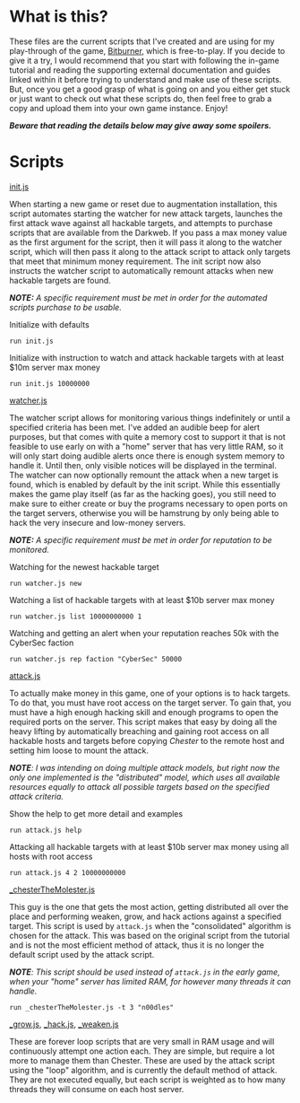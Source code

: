 # What is this?

These files are the current scripts that I've created and are using for my play-through of the game, [Bitburner](https://github.com/danielyxie/bitburner#readme), which is free-to-play. If you decide to give it a try, I would recommend that you start with following the in-game tutorial and reading the supporting external documentation and guides linked within it before trying to understand and make use of these scripts. But, once you get a good grasp of what is going on and you either get stuck or just want to check out what these scripts do, then feel free to grab a copy and upload them into your own game instance. Enjoy!

__*Beware that reading the details below may give away some spoilers.*__

# Scripts

[init.js](https://github.com/morioa/bitburner/blob/master/init.js)

When starting a new game or reset due to augmentation installation, this script automates starting the watcher for new attack targets, launches the first attack wave against all hackable targets, and attempts to purchase scripts that are available from the Darkweb. If you pass a max money value as the first argument for the script, then it will pass it along to the watcher script, which will then pass it along to the attack script to attack only targets that meet that minimum money requirement. The init script now also instructs the watcher script to automatically remount attacks when new hackable targets are found.

*__NOTE:__ A specific requirement must be met in order for the automated scripts purchase to be usable.*

Initialize with defaults
```
run init.js
```

Initialize with instruction to watch and attack hackable targets with at least $10m server max money
```
run init.js 10000000
```

[watcher.js](https://github.com/morioa/bitburner/blob/master/watcher.js)

The watcher script allows for monitoring various things indefinitely or until a specified criteria has been met.  I've added an audible beep for alert purposes, but that comes with quite a memory cost to support it that is not feasible to use early on with a "home" server that has very little RAM, so it will only start doing audible alerts once there is enough system memory to handle it. Until then, only visible notices will be displayed in the terminal. The watcher can now optionally remount the attack when a new target is found, which is enabled by default by the init script. While this essentially makes the game play itself (as far as the hacking goes), you still need to make sure to either create or buy the programs necessary to open ports on the target servers, otherwise you will be hamstrung by only being able to hack the very insecure and low-money servers.

*__NOTE:__ A specific requirement must be met in order for reputation to be monitored.* 

Watching for the newest hackable target
```
run watcher.js new
```

Watching a list of hackable targets with at least $10b server max money
```
run watcher.js list 10000000000 1
```

Watching and getting an alert when your reputation reaches 50k with the CyberSec faction

```
run watcher.js rep faction "CyberSec" 50000
```

[attack.js](https://github.com/morioa/bitburner/blob/master/attack.js)

To actually make money in this game, one of your options is to hack targets. To do that, you must have root access on the target server. To gain that, you must have a high enough hacking skill and enough programs to open the required ports on the server. This script makes that easy by doing all the heavy lifting by automatically breaching and gaining root access on all hackable hosts and targets before copying *Chester* to the remote host and setting him loose to mount the attack.

*__NOTE__: I was intending on doing multiple attack models, but right now the only one implemented is the "distributed" model, which uses all available resources equally to attack all possible targets based on the specified attack criteria.*

Show the help to get more detail and examples

```
run attack.js help
```

Attacking all hackable targets with at least $10b server max money using all hosts with root access

```
run attack.js 4 2 10000000000
```

[_chesterTheMolester.js](https://github.com/morioa/bitburner/blob/master/_chesterTheMolester.js)

This guy is the one that gets the most action, getting distributed all over the place and performing weaken, grow, and hack actions against a specified target. This script is used by `attack.js` when the "consolidated" algorithm is chosen for the attack. This was based on the original script from the tutorial and is not the most efficient method of attack, thus it is no longer the default script used by the attack script.

*__NOTE__: This script should be used instead of `attack.js` in the early game, when your "home" server has limited RAM, for however many threads it can handle.*

```
run _chesterTheMolester.js -t 3 "n00dles"
```

[_grow.js](https://github.com/morioa/bitburner/blob/master/_grow.js), 
[_hack.js](https://github.com/morioa/bitburner/blob/master/_hack.js), 
[_weaken.js](https://github.com/morioa/bitburner/blob/master/_weaken.js)

These are forever loop scripts that are very small in RAM usage and will continuously attempt one action each. They are simple, but require a lot more to manage them than Chester. These are used by the attack script using the "loop" algorithm, and is currently the default method of attack. They are not executed equally, but each script is weighted as to how many threads they will consume on each host server. 
